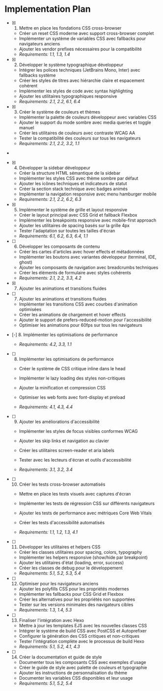# Implementation Plan

- [x] 1. Mettre en place les fondations CSS cross-browser





  - Créer un reset CSS moderne avec support cross-browser complet
  - Implémenter un système de variables CSS avec fallbacks pour navigateurs anciens
  - Ajouter les vendor prefixes nécessaires pour la compatibilité
  - _Requirements: 1.1, 1.3, 1.4_



- [x] 2. Développer le système typographique développeur


  - Intégrer les polices techniques (JetBrains Mono, Inter) avec fallbacks système
  - Créer les styles de titres avec hiérarchie claire et espacement cohérent
  - Implémenter les styles de code avec syntax highlighting
  - Ajouter les utilitaires typographiques responsive
  - _Requirements: 2.1, 2.2, 6.1, 6.4_



- [x] 3. Créer le système de couleurs et thèmes



  - Implémenter la palette de couleurs développeur avec variables CSS
  - Ajouter le support du mode sombre avec media queries et toggle manuel
  - Créer les utilitaires de couleurs avec contraste WCAG AA
  - Tester la compatibilité des couleurs sur tous les navigateurs
  - _Requirements: 2.1, 2.2, 3.2, 1.1_
-

- [x] 4. Développer la sidebar développeur




  - Créer la structure HTML sémantique de la sidebar
  - Implémenter les styles CSS avec thème sombre par défaut
  - Ajouter les icônes techniques et indicateurs de statut
  - Créer la section stack technique avec badges animés
  - Implémenter la navigation responsive avec menu hamburger mobile
  - _Requirements: 2.1, 2.2, 6.2, 6.3_


- [x] 5. Implémenter le système de grille et layout responsive








  - Créer le layout principal avec CSS Grid et fallback Flexbox
  - Implémenter les breakpoints responsive avec mobile-first approach
  - Ajouter les utilitaires de spacing basés sur la grille 4px
  - Tester l'adaptation sur toutes les tailles d'écran
  - _Requirements: 6.1, 6.2, 6.3, 6.4, 1.1_

- [ ] 6. Développer les composants de contenu






  - Créer les cartes d'articles avec hover effects et métadonnées
  - Implémenter les boutons avec variantes développeur (terminal, IDE, ghost)
  - Ajouter les composants de navigation avec breadcrumbs techniques
  - Créer les éléments de formulaire avec styles cohérents
  - _Requirements: 2.1, 2.2, 3.3, 4.2_
- [x] 7. Ajouter les animations et transitions fluides






- [ ] 7. Ajouter les animations et transitions fluides


  - Implémenter les transitions CSS avec courbes d'animation optimisées
  - Créer les animations de chargement et hover effects
  - Ajouter le support de prefers-reduced-motion pour l'accessibilité
  - Optimiser les animations pour 60fps sur tous les navigateurs
- [-] 8. Implémenter les optimisations de performance




  - _Requirements: 4.2, 3.3, 1.1_

- [ ] 8. Implémenter les optimisations de performance


  - Créer le système de CSS critique inline dans le head
  - Implémenter le lazy loading des styles non-critiques
  - Ajouter la minification et compression CSS

  - Optimiser les web fonts avec font-display et preload
  - _Requirements: 4.1, 4.3, 4.4_

- [ ] 9. Ajouter les améliorations d'accessibilité



  - Implémenter les styles de focus visibles conformes WCAG
  - Ajouter les skip links et navigation au clavier

  - Créer les utilitaires screen-reader et aria labels
  - Tester avec les lecteurs d'écran et outils d'accessibilité

  - _Requirements: 3.1, 3.2, 3.4_

- [ ] 10. Créer les tests cross-browser automatisés



  - Mettre en place les tests visuels avec captures d'écran

  - Implémenter les tests de régression CSS sur différents navigateurs
  - Ajouter les tests de performance avec métriques Core Web Vitals
  - Créer les tests d'accessibilité automatisés
  - _Requirements: 1.1, 1.2, 1.3, 4.1_

- [ ] 11. Développer les utilitaires et helpers CSS


  - Créer les classes utilitaires pour spacing, colors, typography
  - Implémenter les helpers responsive (show/hide par breakpoint)
  - Ajouter les utilitaires d'état (loading, error, success)
  - Créer les classes de debug pour le développement
  - _Requirements: 5.1, 5.2, 5.3, 5.4_

- [ ] 12. Optimiser pour les navigateurs anciens
  - Ajouter les polyfills CSS pour les propriétés modernes
  - Implémenter les fallbacks pour CSS Grid et Flexbox
  - Créer les alternatives pour les propriétés non supportées
  - Tester sur les versions minimales des navigateurs cibles
  - _Requirements: 1.3, 1.4, 5.3_

- [ ] 13. Finaliser l'intégration avec Hexo
  - Mettre à jour les templates EJS avec les nouvelles classes CSS
  - Intégrer le système de build CSS avec PostCSS et Autoprefixer
  - Configurer la génération des CSS critiques et non-critiques
  - Tester l'intégration complète avec le processus de build Hexo
  - _Requirements: 5.1, 5.2, 4.1, 4.3_

- [ ] 14. Créer la documentation et guide de style
  - Documenter tous les composants CSS avec exemples d'usage
  - Créer le guide de style avec palette de couleurs et typographie
  - Ajouter les instructions de personnalisation du thème
  - Documenter les variables CSS disponibles et leur usage
  - _Requirements: 5.1, 5.2, 5.4_